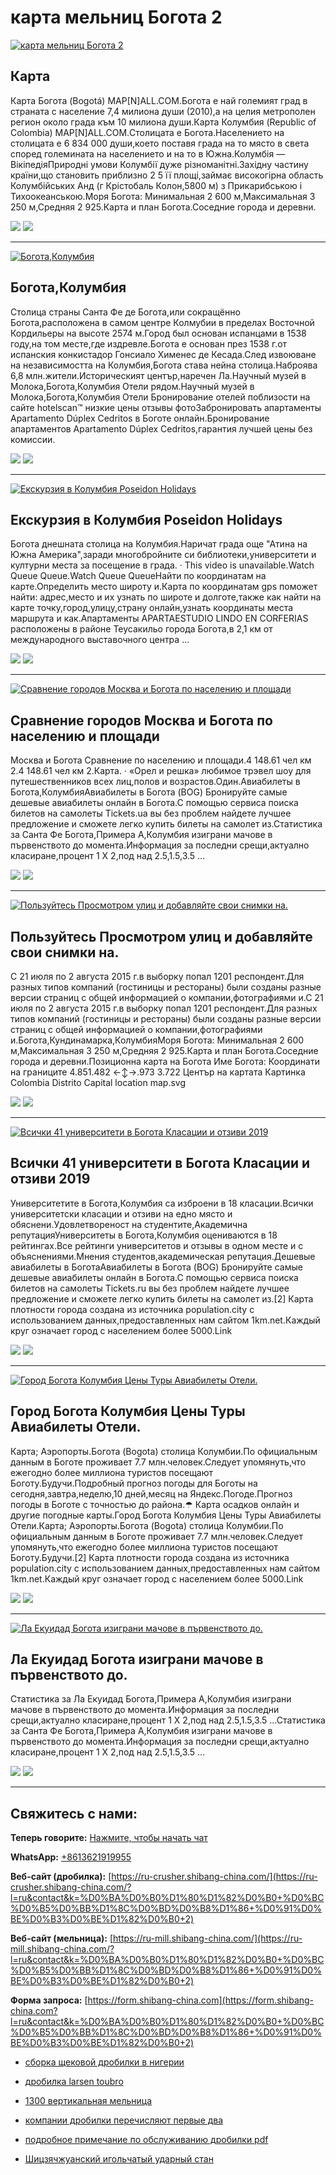 # карта мельниц Богота 2

<a href="https://swt.shibang-china.com/?l=ru&img&k=%D0%BA%D0%B0%D1%80%D1%82%D0%B0+%D0%BC%D0%B5%D0%BB%D1%8C%D0%BD%D0%B8%D1%86+%D0%91%D0%BE%D0%B3%D0%BE%D1%82%D0%B0+2" target="_blank">![карта мельниц Богота 2](http://static.shibang-china.com/all-800x300/601.jpg)</a>

## Карта
Карта Богота (Bogot&#225;) MAP[N]ALL.COM.Богота е най големият град в страната с население 7,4 милиона души (2010),а на целия метрополен регион около града към 10 милиона души.Карта Колумбия (Republic of Colombia) MAP[N]ALL.COM.Столицата е Богота.Населението на столицата е 6 834 000 души,което поставя града на то място в света според големината на населението и на то в Южна.Колумбія — ВікіпедіяПриродні умови Колумбії дуже різноманітні.Західну частину країни,що становить приблизно 2 5 її площі,займає високогірна область Колумбійських Анд (г Крістобаль Колон,5800 м) з Прикарибською і Тихоокеанською.Моря Богота: Минимальная 2 600 м,Максимальная 3 250 м,Средняя 2 925.Карта и план Богота.Соседние города и деревни.


<a href="https://whatsapp.shibangsoft.com/WhatsApp.php" target="_blank" title="WhatsApp">![](http://static.shibang-china.com/icon/whatsapp.png)</a> <a href="https://swt.shibang-china.com/?l=ru&icon&k=%D0%BA%D0%B0%D1%80%D1%82%D0%B0+%D0%BC%D0%B5%D0%BB%D1%8C%D0%BD%D0%B8%D1%86+%D0%91%D0%BE%D0%B3%D0%BE%D1%82%D0%B0+2" target="_blank">![](http://static.shibang-china.com/icon/chat-ru.png)</a>

---

<a href="https://swt.shibang-china.com/?l=ru&img&k=%D0%BA%D0%B0%D1%80%D1%82%D0%B0+%D0%BC%D0%B5%D0%BB%D1%8C%D0%BD%D0%B8%D1%86+%D0%91%D0%BE%D0%B3%D0%BE%D1%82%D0%B0+2" target="_blank">![Богота,Колумбия](http://static.shibang-china.com/all-800x300/5.jpg)</a>

## Богота,Колумбия
Столица страны Санта Фе де Богота,или сокращённо Богота,расположена в самом центре Колмубии в пределах Восточной Кордильеры на высоте 2574 м.Город был основан испанцами в 1538 году,на том месте,где издревле.Богота е основан през 1538 г.от испанския конкистадор Гонсиало Хименес де Кесада.След извоюване на независимостта на Колумбия,Богота става нейна столица.Наброява 6,8 млн.жители.Историческият център,наречен Ла.Научный музей в Молока,Богота,Колумбия Отели рядом.Научный музей в Молока,Богота,Колумбия Отели Бронирование отелей поблизости на сайте hotelscan™ низкие цены отзывы фотоЗабронировать апартаменты Apartamento D&#250;plex Cedritos в Боготе онлайн.Бронирование апартаментов Apartamento D&#250;plex Cedritos,гарантия лучшей цены без комиссии.


<a href="https://whatsapp.shibangsoft.com/WhatsApp.php" target="_blank" title="WhatsApp">![](http://static.shibang-china.com/icon/whatsapp.png)</a> <a href="https://swt.shibang-china.com/?l=ru&icon&k=%D0%BA%D0%B0%D1%80%D1%82%D0%B0+%D0%BC%D0%B5%D0%BB%D1%8C%D0%BD%D0%B8%D1%86+%D0%91%D0%BE%D0%B3%D0%BE%D1%82%D0%B0+2" target="_blank">![](http://static.shibang-china.com/icon/chat-ru.png)</a>

---

<a href="https://swt.shibang-china.com/?l=ru&img&k=%D0%BA%D0%B0%D1%80%D1%82%D0%B0+%D0%BC%D0%B5%D0%BB%D1%8C%D0%BD%D0%B8%D1%86+%D0%91%D0%BE%D0%B3%D0%BE%D1%82%D0%B0+2" target="_blank">![Екскурзия в Колумбия Poseidon Holidays](http://static.shibang-china.com/all-800x300/140.jpg)</a>

## Екскурзия в Колумбия Poseidon Holidays
Богота днешната столица на Колумбия.Наричат града още &quot;Атина на Южна Америка&quot;,заради многобройните си библиотеки,университети и културни места за посещение в града.&nbsp;&#0183;&#32;This video is unavailable.Watch Queue Queue.Watch Queue QueueНайти по координатам на карте.Определить место широту и.Карта по координатам gps поможет найти: адрес,место и их узнать по широте и долготе,также как найти на карте точку,город,улицу,страну онлайн,узнать координаты места маршрута и как.Апартаменты APARTAESTUDIO LINDO EN CORFERIAS расположены в районе Теусакильо города Богота,в 2,1 км от международного выставочного центра …


<a href="https://whatsapp.shibangsoft.com/WhatsApp.php" target="_blank" title="WhatsApp">![](http://static.shibang-china.com/icon/whatsapp.png)</a> <a href="https://swt.shibang-china.com/?l=ru&icon&k=%D0%BA%D0%B0%D1%80%D1%82%D0%B0+%D0%BC%D0%B5%D0%BB%D1%8C%D0%BD%D0%B8%D1%86+%D0%91%D0%BE%D0%B3%D0%BE%D1%82%D0%B0+2" target="_blank">![](http://static.shibang-china.com/icon/chat-ru.png)</a>

---

<a href="https://swt.shibang-china.com/?l=ru&img&k=%D0%BA%D0%B0%D1%80%D1%82%D0%B0+%D0%BC%D0%B5%D0%BB%D1%8C%D0%BD%D0%B8%D1%86+%D0%91%D0%BE%D0%B3%D0%BE%D1%82%D0%B0+2" target="_blank">![Сравнение городов Москва и Богота по населению и площади](http://static.shibang-china.com/all-800x300/230.jpg)</a>

## Сравнение городов Москва и Богота по населению и площади
Москва и Богота Сравнение по населению и площади.4 148.61 чел км 2.4 148.61 чел км 2.Карта.&nbsp;&#0183;&#32;&#171;Орел и решка&#187; любимое трэвел шоу для путешественников всех лиц,полов и возрастов.Один.Авиабилеты в Богота,КолумбияАвиабилеты в Богота (BOG) Бронируйте самые дешевые авиабилеты онлайн в Богота.С помощью сервиса поиска билетов на самолеты Tickets.ua вы без проблем найдете лучшее предложение и сможете легко купить билеты на самолет из.Статистика за Санта Фе Богота,Примера А,Колумбия изиграни мачове в първенството до момента.Информация за последни срещи,актуално класиране,процент 1 Х 2,под над 2.5,1.5,3.5 …


<a href="https://whatsapp.shibangsoft.com/WhatsApp.php" target="_blank" title="WhatsApp">![](http://static.shibang-china.com/icon/whatsapp.png)</a> <a href="https://swt.shibang-china.com/?l=ru&icon&k=%D0%BA%D0%B0%D1%80%D1%82%D0%B0+%D0%BC%D0%B5%D0%BB%D1%8C%D0%BD%D0%B8%D1%86+%D0%91%D0%BE%D0%B3%D0%BE%D1%82%D0%B0+2" target="_blank">![](http://static.shibang-china.com/icon/chat-ru.png)</a>

---

<a href="https://swt.shibang-china.com/?l=ru&img&k=%D0%BA%D0%B0%D1%80%D1%82%D0%B0+%D0%BC%D0%B5%D0%BB%D1%8C%D0%BD%D0%B8%D1%86+%D0%91%D0%BE%D0%B3%D0%BE%D1%82%D0%B0+2" target="_blank">![Пользуйтесь Просмотром улиц и добавляйте свои снимки на.](http://static.shibang-china.com/all-800x300/137.jpg)</a>

## Пользуйтесь Просмотром улиц и добавляйте свои снимки на.
С 21 июля по 2 августа 2015 г.в выборку попал 1201 респондент.Для разных типов компаний (гостиницы и рестораны) были созданы разные версии страниц с общей информацией о компании,фотографиями и.С 21 июля по 2 августа 2015 г.в выборку попал 1201 респондент.Для разных типов компаний (гостиницы и рестораны) были созданы разные версии страниц с общей информацией о компании,фотографиями и.Богота,Кундинамарка,КолумбияМоря Богота: Минимальная 2 600 м,Максимальная 3 250 м,Средняя 2 925.Карта и план Богота.Соседние города и деревни.Позиционна карта на Богота Име Богота: Координати на границите 4.851.482 ←↕→.973 3.722 Център на картата Картинка Colombia Distrito Capital location map.svg


<a href="https://whatsapp.shibangsoft.com/WhatsApp.php" target="_blank" title="WhatsApp">![](http://static.shibang-china.com/icon/whatsapp.png)</a> <a href="https://swt.shibang-china.com/?l=ru&icon&k=%D0%BA%D0%B0%D1%80%D1%82%D0%B0+%D0%BC%D0%B5%D0%BB%D1%8C%D0%BD%D0%B8%D1%86+%D0%91%D0%BE%D0%B3%D0%BE%D1%82%D0%B0+2" target="_blank">![](http://static.shibang-china.com/icon/chat-ru.png)</a>

---

<a href="https://swt.shibang-china.com/?l=ru&img&k=%D0%BA%D0%B0%D1%80%D1%82%D0%B0+%D0%BC%D0%B5%D0%BB%D1%8C%D0%BD%D0%B8%D1%86+%D0%91%D0%BE%D0%B3%D0%BE%D1%82%D0%B0+2" target="_blank">![Всички 41 университети в Богота Класации и отзиви 2019](http://static.shibang-china.com/all-800x300/1229.jpg)</a>

## Всички 41 университети в Богота Класации и отзиви 2019
Университетите в Богота,Колумбия са изброени в 18 класации.Всички университетски класации и отзиви на едно място и обяснени.Удовлетвореност на студентите,Академична репутацияУниверситеты в Богота,Колумбия оцениваются в 18 рейтингах.Все рейтинги университетов и отзывы в одном месте и с объяснениями.Мнения студентов,академическая репутация.Дешевые авиабилеты в БоготаАвиабилеты в Богота (BOG) Бронируйте самые дешевые авиабилеты онлайн в Богота.С помощью сервиса поиска билетов на самолеты Tickets.ru вы без проблем найдете лучшее предложение и сможете легко купить билеты на самолет из.[2] Карта плотности города создана из источника population.city с использованием данных,предоставленных нам сайтом 1km.net.Каждый круг означает город с населением более 5000.Link


<a href="https://whatsapp.shibangsoft.com/WhatsApp.php" target="_blank" title="WhatsApp">![](http://static.shibang-china.com/icon/whatsapp.png)</a> <a href="https://swt.shibang-china.com/?l=ru&icon&k=%D0%BA%D0%B0%D1%80%D1%82%D0%B0+%D0%BC%D0%B5%D0%BB%D1%8C%D0%BD%D0%B8%D1%86+%D0%91%D0%BE%D0%B3%D0%BE%D1%82%D0%B0+2" target="_blank">![](http://static.shibang-china.com/icon/chat-ru.png)</a>

---

<a href="https://swt.shibang-china.com/?l=ru&img&k=%D0%BA%D0%B0%D1%80%D1%82%D0%B0+%D0%BC%D0%B5%D0%BB%D1%8C%D0%BD%D0%B8%D1%86+%D0%91%D0%BE%D0%B3%D0%BE%D1%82%D0%B0+2" target="_blank">![Город Богота Колумбия Цены Туры Авиабилеты Отели.](http://static.shibang-china.com/all-800x300/613.jpg)</a>

## Город Богота Колумбия Цены Туры Авиабилеты Отели.
Карта; Аэропорты.Богота (Bogota) столица Колумбии.По официальным данным в Боготе проживает 7.7 млн.человек.Следует упомянуть,что ежегодно более миллиона туристов посещают Боготу.Будучи.Подробный прогноз погоды для Боготы на сегодня,завтра,неделю,10 дней,месяц на Яндекс.Погоде.Прогноз погоды в Боготе с точностью до района.☂ Карта осадков онлайн и другие погодные карты.Город Богота Колумбия Цены Туры Авиабилеты Отели.Карта; Аэропорты.Богота (Bogota) столица Колумбии.По официальным данным в Боготе проживает 7.7 млн.человек.Следует упомянуть,что ежегодно более миллиона туристов посещают Боготу.Будучи.[2] Карта плотности города создана из источника population.city с использованием данных,предоставленных нам сайтом 1km.net.Каждый круг означает город с населением более 5000.Link


<a href="https://whatsapp.shibangsoft.com/WhatsApp.php" target="_blank" title="WhatsApp">![](http://static.shibang-china.com/icon/whatsapp.png)</a> <a href="https://swt.shibang-china.com/?l=ru&icon&k=%D0%BA%D0%B0%D1%80%D1%82%D0%B0+%D0%BC%D0%B5%D0%BB%D1%8C%D0%BD%D0%B8%D1%86+%D0%91%D0%BE%D0%B3%D0%BE%D1%82%D0%B0+2" target="_blank">![](http://static.shibang-china.com/icon/chat-ru.png)</a>

---

<a href="https://swt.shibang-china.com/?l=ru&img&k=%D0%BA%D0%B0%D1%80%D1%82%D0%B0+%D0%BC%D0%B5%D0%BB%D1%8C%D0%BD%D0%B8%D1%86+%D0%91%D0%BE%D0%B3%D0%BE%D1%82%D0%B0+2" target="_blank">![Ла Екуидад Богота изиграни мачове в първенството до.](http://static.shibang-china.com/all-800x300/30.jpg)</a>

## Ла Екуидад Богота изиграни мачове в първенството до.
Статистика за Ла Екуидад Богота,Примера А,Колумбия изиграни мачове в първенството до момента.Информация за последни срещи,актуално класиране,процент 1 Х 2,под над 2.5,1.5,3.5 …Статистика за Санта Фе Богота,Примера А,Колумбия изиграни мачове в първенството до момента.Информация за последни срещи,актуално класиране,процент 1 Х 2,под над 2.5,1.5,3.5 …

<a href="https://whatsapp.shibangsoft.com/WhatsApp.php" target="_blank" title="WhatsApp">![](http://static.shibang-china.com/icon/whatsapp.png)</a> <a href="https://swt.shibang-china.com/?l=ru&icon&k=%D0%BA%D0%B0%D1%80%D1%82%D0%B0+%D0%BC%D0%B5%D0%BB%D1%8C%D0%BD%D0%B8%D1%86+%D0%91%D0%BE%D0%B3%D0%BE%D1%82%D0%B0+2" target="_blank">![](http://static.shibang-china.com/icon/chat-ru.png)</a>

---
## Свяжитесь с нами:

**Теперь говорите:** [Нажмите, чтобы начать чат](https://swt.shibang-china.com?l=ru&contact&k=%D0%BA%D0%B0%D1%80%D1%82%D0%B0+%D0%BC%D0%B5%D0%BB%D1%8C%D0%BD%D0%B8%D1%86+%D0%91%D0%BE%D0%B3%D0%BE%D1%82%D0%B0+2)

**WhatsApp:**  [+8613621919955](https://whatsapp.shibangsoft.com/WhatsApp.php)

**Веб-сайт (дробилка):** [https://ru-crusher.shibang-china.com/](https://ru-crusher.shibang-china.com/?l=ru&contact&k=%D0%BA%D0%B0%D1%80%D1%82%D0%B0+%D0%BC%D0%B5%D0%BB%D1%8C%D0%BD%D0%B8%D1%86+%D0%91%D0%BE%D0%B3%D0%BE%D1%82%D0%B0+2)

**Веб-сайт (мельница):** [https://ru-mill.shibang-china.com/](https://ru-mill.shibang-china.com/?l=ru&contact&k=%D0%BA%D0%B0%D1%80%D1%82%D0%B0+%D0%BC%D0%B5%D0%BB%D1%8C%D0%BD%D0%B8%D1%86+%D0%91%D0%BE%D0%B3%D0%BE%D1%82%D0%B0+2)

**Форма запроса:** [https://form.shibang-china.com](https://form.shibang-china.com?l=ru&contact&k=%D0%BA%D0%B0%D1%80%D1%82%D0%B0+%D0%BC%D0%B5%D0%BB%D1%8C%D0%BD%D0%B8%D1%86+%D0%91%D0%BE%D0%B3%D0%BE%D1%82%D0%B0+2)

* [сборка щековой дробилки в нигерии](../132/%D1%81%D0%B1%D0%BE%D1%80%D0%BA%D0%B0%20%D1%89%D0%B5%D0%BA%D0%BE%D0%B2%D0%BE%D0%B9%20%D0%B4%D1%80%D0%BE%D0%B1%D0%B8%D0%BB%D0%BA%D0%B8%20%D0%B2%20%D0%BD%D0%B8%D0%B3%D0%B5%D1%80%D0%B8%D0%B8.md)

* [дробилка larsen toubro](../134/%D0%B4%D1%80%D0%BE%D0%B1%D0%B8%D0%BB%D0%BA%D0%B0%20larsen%20toubro.md)

* [1300 вертикальная мельница](../131/1300%20%D0%B2%D0%B5%D1%80%D1%82%D0%B8%D0%BA%D0%B0%D0%BB%D1%8C%D0%BD%D0%B0%D1%8F%20%D0%BC%D0%B5%D0%BB%D1%8C%D0%BD%D0%B8%D1%86%D0%B0.md)

* [компании дробилки перечисляют первые два](../132/%D0%BA%D0%BE%D0%BC%D0%BF%D0%B0%D0%BD%D0%B8%D0%B8%20%D0%B4%D1%80%D0%BE%D0%B1%D0%B8%D0%BB%D0%BA%D0%B8%20%D0%BF%D0%B5%D1%80%D0%B5%D1%87%D0%B8%D1%81%D0%BB%D1%8F%D1%8E%D1%82%20%D0%BF%D0%B5%D1%80%D0%B2%D1%8B%D0%B5%20%D0%B4%D0%B2%D0%B0.md)

* [подробное примечание по обслуживанию дробилки pdf](../133/%D0%BF%D0%BE%D0%B4%D1%80%D0%BE%D0%B1%D0%BD%D0%BE%D0%B5%20%D0%BF%D1%80%D0%B8%D0%BC%D0%B5%D1%87%D0%B0%D0%BD%D0%B8%D0%B5%20%D0%BF%D0%BE%20%D0%BE%D0%B1%D1%81%D0%BB%D1%83%D0%B6%D0%B8%D0%B2%D0%B0%D0%BD%D0%B8%D1%8E%20%D0%B4%D1%80%D0%BE%D0%B1%D0%B8%D0%BB%D0%BA%D0%B8%20pdf.md)

* [Шицзячжуанский игольчатый ударный стан](../133/%D0%A8%D0%B8%D1%86%D0%B7%D1%8F%D1%87%D0%B6%D1%83%D0%B0%D0%BD%D1%81%D0%BA%D0%B8%D0%B9%20%D0%B8%D0%B3%D0%BE%D0%BB%D1%8C%D1%87%D0%B0%D1%82%D1%8B%D0%B9%20%D1%83%D0%B4%D0%B0%D1%80%D0%BD%D1%8B%D0%B9%20%D1%81%D1%82%D0%B0%D0%BD.md)